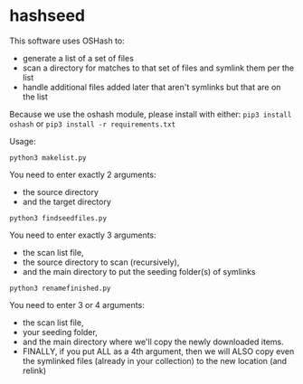 # hashseed

This software uses OSHash to:

- generate a list of a set of files
- scan a directory for matches to that set of files and symlink them per the list
- handle additional files added later that aren't symlinks but that are on the list

Because we use the oshash module, please install with either:
`pip3 install oshash`
or
`pip3 install -r requirements.txt`

Usage:

`python3 makelist.py`

You need to enter exactly 2 arguments: 
- the source directory 
- and the target directory

`python3 findseedfiles.py`

You need to enter exactly 3 arguments:
- the scan list file,
- the source directory to scan (recursively),
- and the main directory to put the seeding folder(s) of symlinks

`python3 renamefinished.py`

You need to enter 3 or 4 arguments:
- the scan list file,
- your seeding folder,
- and the main directory where we'll copy the newly downloaded items.
- FINALLY, if you put ALL as a 4th argument, then we will ALSO copy even the symlinked files (already in your collection) to the new location (and relink)
